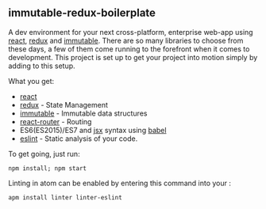 ## immutable-redux-boilerplate
A dev environment for your next cross-platform, enterprise web-app using [react](https://facebook.github.io/react/), [redux](http://redux.js.org/) and [immutable](https://facebook.github.io/immutable-js/).
There are so many libraries to choose from these days, a few of them come running to the forefront when it comes to development.
This project is set up to get your project into motion simply by adding to this setup.  

What you get:
* [react](https://facebook.github.io/react/)
* [redux](http://redux.js.org/) - State Management
* [immutable](https://facebook.github.io/immutable-js/) - Immutable data structures
* [react-router](https://github.com/reactjs/react-router) - Routing
* ES6(ES2015)/ES7 and [jsx](https://facebook.github.io/react/docs/jsx-in-depth.html) syntax using [babel](https://babeljs.io/)
* [eslint](http://eslint.org/) - Static analysis of your code.

To get going, just run:
```
npm install; npm start
```

Linting in atom can be enabled by entering this command into your :
```
apm install linter linter-eslint
```
